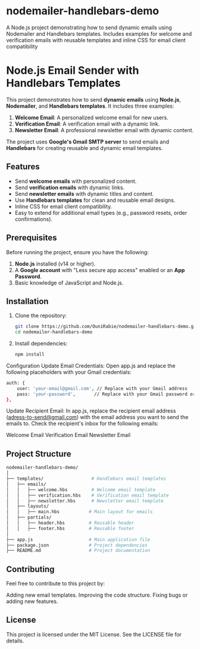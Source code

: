 # nodemailer-handlebars-demo
A Node.js project demonstrating how to send dynamic emails using Nodemailer and Handlebars templates. Includes examples for welcome and verification emails with reusable templates and inline CSS for email client compatibility
# Node.js Email Sender with Handlebars Templates

This project demonstrates how to send **dynamic emails** using **Node.js**, **Nodemailer**, and **Handlebars templates**. It includes three examples:
1. **Welcome Email**: A personalized welcome email for new users.
2. **Verification Email**: A verification email with a dynamic link.
3. **Newsletter Email**: A professional newsletter email with dynamic content.

The project uses **Google's Gmail SMTP server** to send emails and **Handlebars** for creating reusable and dynamic email templates.

## Features
- Send **welcome emails** with personalized content.
- Send **verification emails** with dynamic links.
- Send **newsletter emails** with dynamic titles and content.
- Use **Handlebars templates** for clean and reusable email designs.
- Inline CSS for email client compatibility.
- Easy to extend for additional email types (e.g., password resets, order confirmations).

## Prerequisites
Before running the project, ensure you have the following:
1. **Node.js** installed (v14 or higher).
2. A **Google account** with "Less secure app access" enabled or an **App Password**.
3. Basic knowledge of JavaScript and Node.js.

## Installation
1. Clone the repository:
   ```bash
   git clone https://github.com/OuniRabie/nodemailer-handlebars-demo.git
   cd nodemailer-handlebars-demo
2. Install dependencies:
   ```bash
   npm install
Configuration
Update Email Credentials:
Open app.js and replace the following placeholders with your Gmail credentials:
```bash
auth: {
    user: 'your-email@gmail.com', // Replace with your Gmail address
    pass: 'your-password',       // Replace with your Gmail password or App Password
},
```
Update Recipient Email:
In app.js, replace the recipient email address (adress-to-send@gmail.com) with the email address you want to send the emails to.
Check the recipient's inbox for the following emails:

  Welcome Email
  Verification Email
  Newsletter Email
  
## Project Structure
```bash
nodemailer-handlebars-demo/
│
├── templates/                  # Handlebars email templates
│   ├── emails/
│   │   ├── welcome.hbs         # Welcome email template
│   │   ├── verification.hbs    # Verification email template
│   │   ├── newsletter.hbs      # Newsletter email template
│   ├── layouts/
│   │   ├── main.hbs           # Main layout for emails
│   ├── partials/
│   │   ├── header.hbs         # Reusable header
│   │   ├── footer.hbs         # Reusable footer
│
├── app.js                     # Main application file
├── package.json               # Project dependencies
├── README.md                  # Project documentation
```
## Contributing

Feel free to contribute to this project by:

  Adding new email templates.
  Improving the code structure.
  Fixing bugs or adding new features.
  
## License
This project is licensed under the MIT License. See the LICENSE file for details.
